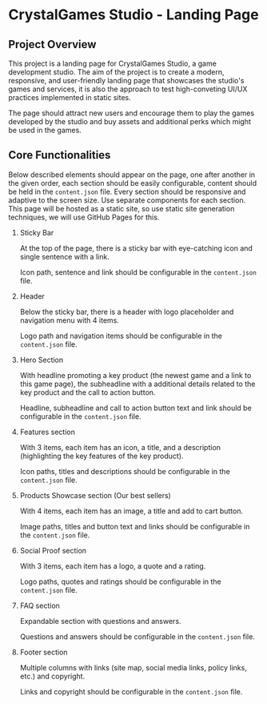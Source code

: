 # CrystalGames Studio - Landing Page

## Project Overview

This project is a landing page for CrystalGames Studio, a game development studio. The aim of the project is to create a modern, responsive, and user-friendly landing page that showcases the studio's games and services, it is also the approach to test high-conveting UI/UX practices implemented in static sites. 

The page should attract new users and encourage them to play the games developed by the studio and buy assets and additional perks which might be used in the games.

## Core Functionalities

Below described elements should appear on the page, one after another in the given order, each section should be easily configurable, content should be held in the `content.json` file. Every section should be responsive and adaptive to the screen size. Use separate components for each section. This page will be hosted as a static site, so use static site generation techniques, we will use GitHub Pages for this.

1. Sticky Bar

    At the top of the page, there is a sticky bar with eye-catching icon and single sentence with a link.

    Icon path, sentence and link should be configurable in the `content.json` file.

2. Header

    Below the sticky bar, there is a header with logo placeholder and navigation menu with 4 items.

    Logo path and navigation items should be configurable in the `content.json` file.

3. Hero Section

    With headline promoting a key product (the newest game and a link to this game page), the subheadline with a additional details related to the key product and the call to action button.

    Headline, subheadline and call to action button text and link should be configurable in the `content.json` file.

4. Features section

    With 3 items, each item has an icon, a title, and a description (highlighting the key features of the key product).

    Icon paths, titles and descriptions should be configurable in the `content.json` file.

5. Products Showcase section (Our best sellers)

    With 4 items, each item has an image, a title and add to cart button.

    Image paths, titles and button text and links should be configurable in the `content.json` file.

6. Social Proof section

    With 3 items, each item has a logo, a quote and a rating.

    Logo paths, quotes and ratings should be configurable in the `content.json` file.

7. FAQ section

    Expandable section with questions and answers.

    Questions and answers should be configurable in the `content.json` file.

8. Footer section

    Multiple columns with links (site map, social media links, policy links, etc.) and copyright.

    Links and copyright should be configurable in the `content.json` file.
